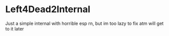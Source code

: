 # Left4Dead2Internal
Just a simple internal with horrible esp rn, but im too lazy to fix atm will get to it later
